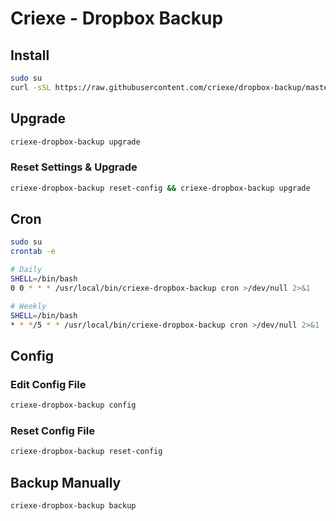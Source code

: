 # Criexe - Dropbox Backup

## Install
```bash
sudo su
curl -sSL https://raw.githubusercontent.com/criexe/dropbox-backup/master/install.sh | sudo bash && [ ! -f ~/.criexe/.dropbox ] && read -r CRIEXE_OAUTH_ACCESS_TOKEN && echo "OAUTH_ACCESS_TOKEN=$CRIEXE_OAUTH_ACCESS_TOKEN" > ~/.criexe/.dropbox
```

## Upgrade
```bash
criexe-dropbox-backup upgrade
```

### Reset Settings & Upgrade
```bash
criexe-dropbox-backup reset-config && criexe-dropbox-backup upgrade
```

## Cron
```bash
sudo su
crontab -e

# Daily
SHELL=/bin/bash
0 0 * * * /usr/local/bin/criexe-dropbox-backup cron >/dev/null 2>&1

# Weekly
SHELL=/bin/bash
* * */5 * * /usr/local/bin/criexe-dropbox-backup cron >/dev/null 2>&1
```

## Config
### Edit Config File
```bash
criexe-dropbox-backup config
```

### Reset Config File
```bash
criexe-dropbox-backup reset-config
```

## Backup Manually
```bash
criexe-dropbox-backup backup
```